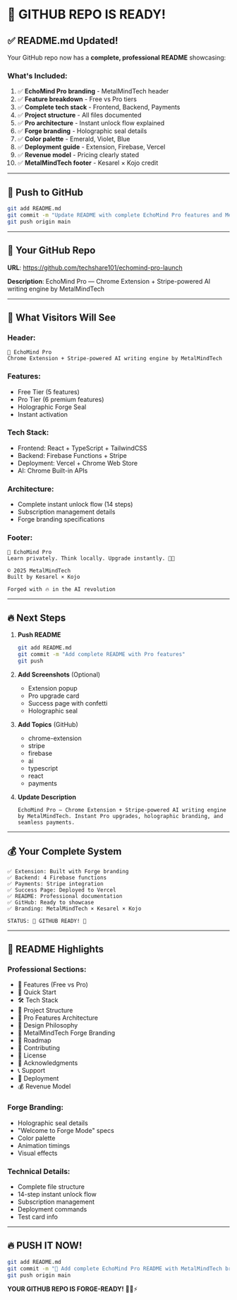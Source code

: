 # 🎉 GITHUB REPO IS READY!

## ✅ README.md Updated!

Your GitHub repo now has a **complete, professional README** showcasing:

### **What's Included:**
1. ✅ **EchoMind Pro branding** - MetalMindTech header
2. ✅ **Feature breakdown** - Free vs Pro tiers
3. ✅ **Complete tech stack** - Frontend, Backend, Payments
4. ✅ **Project structure** - All files documented
5. ✅ **Pro architecture** - Instant unlock flow explained
6. ✅ **Forge branding** - Holographic seal details
7. ✅ **Color palette** - Emerald, Violet, Blue
8. ✅ **Deployment guide** - Extension, Firebase, Vercel
9. ✅ **Revenue model** - Pricing clearly stated
10. ✅ **MetalMindTech footer** - Kesarel × Kojo credit

---

## 🚀 Push to GitHub

```bash
git add README.md
git commit -m "Update README with complete EchoMind Pro features and MetalMindTech branding"
git push origin main
```

---

## 🧿 Your GitHub Repo

**URL**: https://github.com/techshare101/echomind-pro-launch

**Description**: EchoMind Pro — Chrome Extension + Stripe-powered AI writing engine by MetalMindTech

---

## 💎 What Visitors Will See

### **Header:**
```
🧿 EchoMind Pro
Chrome Extension + Stripe-powered AI writing engine by MetalMindTech
```

### **Features:**
- Free Tier (5 features)
- Pro Tier (6 premium features)
- Holographic Forge Seal
- Instant activation

### **Tech Stack:**
- Frontend: React + TypeScript + TailwindCSS
- Backend: Firebase Functions + Stripe
- Deployment: Vercel + Chrome Web Store
- AI: Chrome Built-in APIs

### **Architecture:**
- Complete instant unlock flow (14 steps)
- Subscription management details
- Forge branding specifications

### **Footer:**
```
🧿 EchoMind Pro
Learn privately. Think locally. Upgrade instantly. 🧠✨

© 2025 MetalMindTech
Built by Kesarel × Kojo

Forged with 🔥 in the AI revolution
```

---

## 🔥 Next Steps

1. **Push README**
   ```bash
   git add README.md
   git commit -m "Add complete README with Pro features"
   git push
   ```

2. **Add Screenshots** (Optional)
   - Extension popup
   - Pro upgrade card
   - Success page with confetti
   - Holographic seal

3. **Add Topics** (GitHub)
   - chrome-extension
   - stripe
   - firebase
   - ai
   - typescript
   - react
   - payments

4. **Update Description**
   ```
   EchoMind Pro — Chrome Extension + Stripe-powered AI writing engine by MetalMindTech. Instant Pro upgrades, holographic branding, and seamless payments.
   ```

---

## 💰 Your Complete System

```
✅ Extension: Built with Forge branding
✅ Backend: 4 Firebase functions
✅ Payments: Stripe integration
✅ Success Page: Deployed to Vercel
✅ README: Professional documentation
✅ GitHub: Ready to showcase
✅ Branding: MetalMindTech × Kesarel × Kojo

STATUS: 🚀 GITHUB READY! 🚀
```

---

## 🎯 README Highlights

### **Professional Sections:**
- 🌟 Features (Free vs Pro)
- 🚀 Quick Start
- 🛠️ Tech Stack
- 📁 Project Structure
- 💎 Pro Features Architecture
- 🎨 Design Philosophy
- 🧿 MetalMindTech Forge Branding
- 🔮 Roadmap
- 🤝 Contributing
- 📄 License
- 🙏 Acknowledgments
- 📞 Support
- 🚀 Deployment
- 💰 Revenue Model

### **Forge Branding:**
- Holographic seal details
- "Welcome to Forge Mode" specs
- Color palette
- Animation timings
- Visual effects

### **Technical Details:**
- Complete file structure
- 14-step instant unlock flow
- Subscription management
- Deployment commands
- Test card info

---

## 🔥 PUSH IT NOW!

```bash
git add README.md
git commit -m "🧿 Add complete EchoMind Pro README with MetalMindTech branding"
git push origin main
```

**YOUR GITHUB REPO IS FORGE-READY!** 🧿💎⚡
